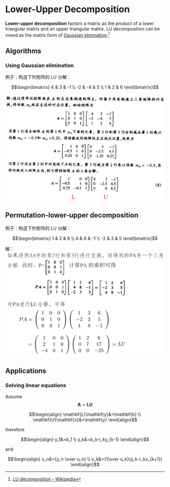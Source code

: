 # Lower-Upper Decomposition
**Lower-upper decomposition** factors a matrix as the product of a lower triangular matrix and an upper triangular matrix. LU decomposition can be viwed as the matrix form of [Gaussian elimination](Gaussian%20Elimination.md).[^wiki]

[^wiki]: [LU decomposition - Wikipedia](https://en.wikipedia.org/wiki/LU_decomposition)

## Algorithms
### Using Gaussian elimination
例子：构造下列矩阵的 LU 分解：

$$\begin{bmatrix}
4 & 3 & -1 \\
-2 & -4 & 5 \\
1 & 2 & 6
\end{bmatrix}$$

![](images/LU-Gaussian.png)

## Permutation-lower-upper decomposition
例子：构造下列矩阵的 LU 分解：

$$\begin{bmatrix}
1 & 2 & 6 \\
4 & 8 & -1 \\
-2 & 3 & 5
\end{bmatrix}$$

解：  
![](images/LU-PLU.png)

## Applications
### Solving linear equations
Assume
$$\mathbf{A}=\mathbf{L}\mathbf{U}$$

$$\begin{align}
\mathbf{L}\mathbf{y}&=\mathbf{b} \\
\mathbf{U}\mathbf{x}&=\mathbf{y}
\end{align}$$

therefore

$$\begin{align}
y_1&=b_1 \\
y_k&=b_k-l_ky_{k-1}
\end{align}$$

and

$$\begin{align}
x_n&={y_n \over u_n} \\
x_k&={1\over u_k}(y_k-r_kx_{k+1})
\end{align}$$